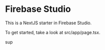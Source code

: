 # Firebase Studio

This is a NextJS starter in Firebase Studio.

To get started, take a look at src/app/page.tsx.

sup 

